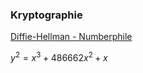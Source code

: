### Kryptographie

[Diffie-Hellman - Numberphile](https://www.youtube.com/playlist?list=PLzH6n4zXuckpoaxDKOOV26yhgoY2S-xYg)


 
$y^{2}=x^{3}+486662x^{2}+x$ 